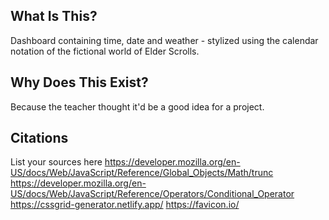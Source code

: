 ## What Is This?
Dashboard containing time, date and weather - stylized using the calendar notation of the fictional world of Elder Scrolls.

## Why Does This Exist?
Because the teacher thought it'd be a good idea for a project.

## Citations
List your sources here
https://developer.mozilla.org/en-US/docs/Web/JavaScript/Reference/Global_Objects/Math/trunc
https://developer.mozilla.org/en-US/docs/Web/JavaScript/Reference/Operators/Conditional_Operator
https://cssgrid-generator.netlify.app/
https://favicon.io/

